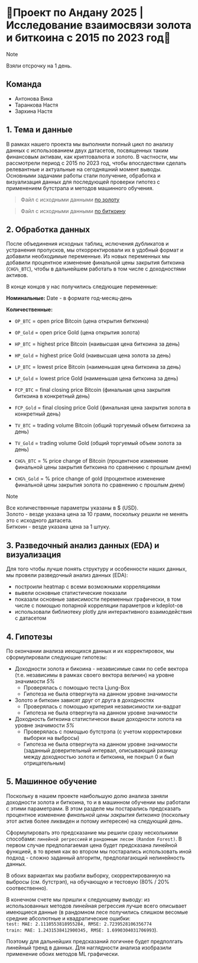 # 💸Проект по Андану 2025 | Исследование взаимосвязи золота и биткоина с 2015 по 2023 год💸

> [!NOTE]
> Взяли отсрочку на 1 день.

## Команда
- Антонова Вика
- Таранкова Настя
- Зархина Настя

## 1. Тема и данные
В рамках нашего проекта мы выполнили полный цикл по анализу данных с использованием двух датасетов, посвященных таким финансовым активам, как криптовалюта и золото. В частности, мы рассмотрели период с 2015 по 2023 год, чтобы впослдествии сделать релевантные и актуальные на сегодняшний момент выводы. Основными задачами работы стали получение, обработка и визуализация данных для последующей проверки гипотез с применением бутстрапа и методов машинного обучения.
> Файл с исходными данными [по золоту](https://github.com/AnastasiaZarkhina/Data_analysis/blob/main/data/Gold%20Price.csv)

> Файл с исходными данными [по биткоину](data/bitcoin_price_dataset_2015_2023.csv)

## 2. Обработка данных
После объединения исходных таблиц, ислючения дубликатов и устранения пропусков, мы откорректировали их в удобный формат и добавили необходимые переменные. Из новых переменных мы добавили процентное изменение финальной цены закрытия биткоина (`CHG%_BTC`), чтобы в дальнейшем работать в том числе с доходностями активов.

В конце концов у нас получились следующие переменные:

**Номинальные:**
Date - в формате год-месяц-день

**Количественные:**
- `OP_BTC` = open price Bitcoin (цена открытия биткоина)
- `OP_Gold` = open price Gold (цена открытия золота)

- `HP_BTC` = highest price Bitcoin (наивысшая цена биткоина за день)
- `HP_Gold` = highest price Gold (наивысшая цена золота за день)

- `LP_BTC` = lowest price Bitcoin (наименьшая цена биткоина за день)
- `LP_Gold` = lowest price Gold (наименьшая цена биткоина за день)

- `FCP_BTC` = final closing price Bitcoin (финальная цена закрытия биткоина в конкретный день)
- `FCP_Gold` = final closing price Gold (финальная цена закрытия золота в конкретный день)

- `TV_BTC` = trading volume Bitcoin (общий торгуемый объем биткоина за день)
- `TV_Gold` = trading volume Gold (общий торгуемый объем золота за день)

- `CHG%_BTC` = % price change of Bitcoin (процентное изменение финальной цены закрытия биткоина по сравнению с прошлым днем)
- `CHG%_Gold` = % price change of gold (процентное изменение финальной цены закрытия золота по сравнению с прошлым днем)

> [!NOTE]
> Все количественные параметры указаны в $ (USD).  
> Золото - везде указана цена за 10 грамм, поскольку решили не менять это с исходного датасета.  
> Биткоин - везде указана цена за 1 штуку.

## 3. Разведочный анализ данных (EDA) и визуализация
Для того чтобы лучше понять структуру и особенности наших данных, мы провели разведочный анализ данных (EDA):
- построили heatmap с всеми возможными корреляциями
- вывели основные статистические показали
- показали основные зависимости переменных графически, в том числе с помощью попарной корреляции параметров и kdeplot-ов
- использовали библиотеку plotly для интерактивного взаимодействия с датасетом

## 4. Гипотезы
По окончании анализа иеющихся данных и их корректировок, мы сформулировали следующие гипотезы:
- Доходности золота и бикоина - независимые сами по себе вектора (т.е. независимы в рамках своего вектора величин) на уровне значимости *5%*
    - Проверялась с помощью теста Ljung-Box
    - Гипотеза не была отвергнута на данном уровне значимости
- Золото и биткоин зависят друг от друга в доходностях
    - Проверялась с помощью критерия независимости хи-вадрат
    - Гипотеза не была отвергнута на данном уровне значимости
- Доходность биткоина статистически выше доходности золота на уровне значимости *5%*
    - Проверялась с помощью бутстрэпа (с учетом корректировки выборки на выбросы)
    - Гипотеза не была отвергнута на данном уровне значимости (заданный доверительный интервал, описывающий разницу между доходностью золота и биткоина, не покрыл 0 и был отрицательным)

## 5. Машинное обучение
Поскольку в нашем проекте наибольшую долю анализа заняли доходности золота и биткоина, то и в машинном обучении мы работали с этими параметрами. В этом разделе мы постарались предсказать процентное изменение *финальной цены закрытия биткоина* (поскольку этот актив более ликвиден и потому интересен) на следующий день. 

Сформулировать это предсказание мы решили сразу несколькими способами: `линейной регрессией` и `рандомным лесом (Random Forest)`. В первом случае предполагаемая цена будет предсказана линейной функцией, в то время как во втором мы постарались использовать иной подход - сложно заданный алгоритм, предполагающий нелинейность данных. 

В обоих вариантах мы разбили выборку, скорректированную на выбросы (см. бутстрэп), на обучающую и тестовую (80% / 20% соотвественно).

В конечном счете мы пришли к следующему выводу: из использованных методов линейная регрессия лучше всего описывает имеющиеся данные (в рандомном лесе получились слишком весомые средние абсолютные и квадратические ошибки:  
`test: MAE: 2.1110553818955284, RMSE: 2.7239528106356774`  
`train: MAE: 1.2431538412900345, RMSE: 1.6990304031706993`). 

Поэтому для дальнейших предсказаний логичнее будет предполгать линейный тренд в данных. 
Для наглядности анализа изобразили применение обоих методов ML графически.
